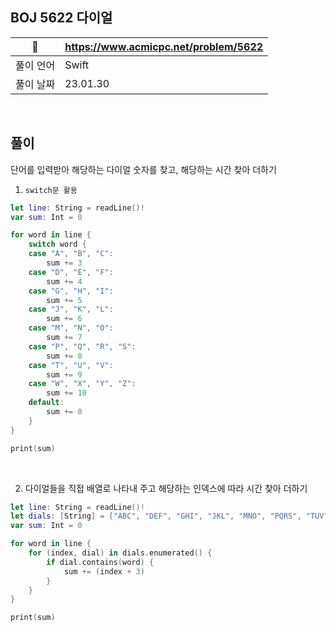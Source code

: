 ## BOJ 5622 다이얼

|🔗|https://www.acmicpc.net/problem/5622|
|---|---|
|풀이 언어|Swift|
|풀이 날짜|23.01.30|

</br>

##  풀이

단어를 입력받아 해당하는 다이얼 숫자를 찾고, 해당하는 시간 찾아 더하기

1. `switch문 활용`

```Swift
let line: String = readLine()!
var sum: Int = 0

for word in line {
    switch word {
    case "A", "B", "C":
        sum += 3
    case "D", "E", "F":
        sum += 4
    case "G", "H", "I":
        sum += 5
    case "J", "K", "L":
        sum += 6
    case "M", "N", "O":
        sum += 7
    case "P", "Q", "R", "S":
        sum += 8
    case "T", "U", "V":
        sum += 9
    case "W", "X", "Y", "Z":
        sum += 10
    default:
        sum += 0
    }
}

print(sum)
```

</br>


2. 다이얼들을 직접 배열로 나타내 주고 해당하는 인덱스에 따라 시간 찾아 더하기

```Swift
let line: String = readLine()!
let dials: [String] = ["ABC", "DEF", "GHI", "JKL", "MNO", "PQRS", "TUV", "WXYZ"]
var sum: Int = 0

for word in line {
    for (index, dial) in dials.enumerated() {
        if dial.contains(word) {
            sum += (index + 3)
        }
    }
}

print(sum)
```
